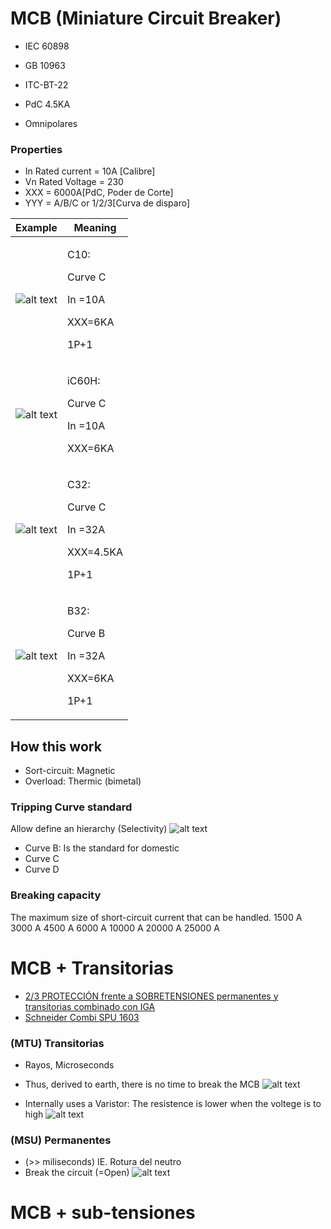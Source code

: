 

# MCB (Miniature Circuit Breaker)
* IEC 60898
* GB 10963
* ITC-BT-22

* PdC 4.5KA
* Omnipolares



### Properties
* In Rated current = 10A [Calibre]
* Vn Rated Voltage = 230
* XXX  = 6000A[PdC, Poder de Corte]
* YYY = A/B/C or 1/2/3[Curva de disparo]

| Example                         | Meaning                                                 |
| ------------------------------- | ------------------------------------------------------- |
| ![alt text](/Pictures/62.png)   | <p>C10:   <p> Curve C <p> In =10A  <p> XXX=6KA   <p> 1P+1   |
| ![alt text](/Pictures/63.png)   | <p>iC60H: <p> Curve C <p> In =10A  <p> XXX=6KA              |
| ![alt text](/Pictures/64.png)   | <p>C32:   <p> Curve C <p> In =32A  <p> XXX=4.5KA <p> 1P+1   |
| ![alt text](/Pictures/65.png)   | <p>B32:   <p> Curve B <p> In =32A  <p> XXX=6KA <p> 1P+1   |

## How this work
* Sort-circuit: Magnetic
* Overload: Thermic (bimetal)

###  Tripping Curve standard 
Allow define an hierarchy (Selectivity)
![alt text](/Pictures/13.png)
* Curve B: Is the standard for domestic
* Curve C
* Curve D

### Breaking capacity
The maximum size of short-circuit current that can be handled.
1500 A
3000 A
4500 A
6000 A
10000 A
20000 A
25000 A


# MCB + Transitorias
* [2/3 PROTECCIÓN frente a SOBRETENSIONES permanentes y transitorias combinado con IGA](https://www.youtube.com/watch?v=NPNpR61kkC4&list=PL54-5yiMdV8FYDGRnyAfPefKPnuhqPtuQ&index=24)
* [Schneider Combi SPU 1603](https://www.se.com/il/en/product/16301/combi-spu-circuit-breaker-with-integrated-overvoltage-protection-1p-+-n-25a/)


### (MTU) Transitorias 
* Rayos, Microseconds
* Thus, derived to earth, there is no time to break the MCB
   ![alt text](/Pictures/18.png)
      
* Internally uses a Varistor: The resistence is lower when the voltege is to high
   ![alt text](/Pictures/20.png)
       
### (MSU) Permanentes 
* (>> miliseconds) IE. Rotura del neutro
* Break the circuit (=Open)
   ![alt text](/Pictures/19.png)
    

# MCB + sub-tensiones